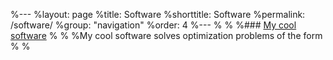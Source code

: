%---
%layout: page
%title: Software
%shorttitle: Software
%permalink: /software/
%group: "navigation"
%order: 4
%---
%
%
%### [My cool software](https://github.com/githubtraining/hellogitworld)
%
%
%My cool software solves optimization problems of the form
%
%$$
%\begin{array}{ll}
%    \mbox{minimize} & \frac{1}{2} x^2 \beta + \gamma x \\
%    \mbox{subject to} & x \in \mathcal{C}
%  \end{array}
%$$

